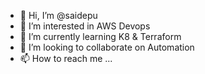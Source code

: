 - 👋 Hi, I’m @saidepu
- 👀 I’m interested in AWS Devops
- 🌱 I’m currently learning K8 & Terraform
- 💞️ I’m looking to collaborate on Automation
- 📫 How to reach me ...

<!---
saidepu/saidepu is a ✨ special ✨ repository because its `README.md` (this file) appears on your GitHub profile.
You can click the Preview link to take a look at your changes.
--->
